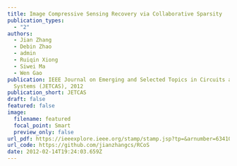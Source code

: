 ```yaml
---
title: Image Compressive Sensing Recovery via Collaborative Sparsity
publication_types:
  - "2"
authors:
  - Jian Zhang
  - Debin Zhao
  - admin
  - Ruiqin Xiong
  - Siwei Ma 
  - Wen Gao
publication: IEEE Journal on Emerging and Selected Topics in Circuits and
  Systems (JETCAS), 2012
publication_short: JETCAS
draft: false
featured: false
image:
  filename: featured
  focal_point: Smart
  preview_only: false
url_pdf: https://ieeexplore.ieee.org/stamp/stamp.jsp?tp=&arnumber=6341094
url_code: https://github.com/jianzhangcs/RCoS
date: 2012-02-14T19:24:03.659Z
---
```

